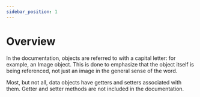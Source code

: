 ```yaml
---
sidebar_position: 1
---
```


# Overview

In the documentation, objects are referred to with a capital letter: for example, 
an Image object. This is done to emphasize that the object itself is being referenced, 
not just an image in the general sense of the word. 

Most, but not all, data objects have getters and setters associated with them. 
Getter and setter methods are not included in the documentation. 